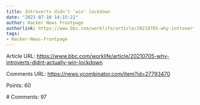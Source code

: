 ```yaml
---
title: Introverts didn't 'win' lockdown
date: "2021-07-10 14:15:22"
author: Hacker News Frontpage
authorlink: https://www.bbc.com/worklife/article/20210705-why-introverts-didnt-actually-win-lockdown
tags:
- Hacker-News-Frontpage
---
```


<p>Article URL: <a href="https://www.bbc.com/worklife/article/20210705-why-introverts-didnt-actually-win-lockdown">https://www.bbc.com/worklife/article/20210705-why-introverts-didnt-actually-win-lockdown</a></p>
<p>Comments URL: <a href="https://news.ycombinator.com/item?id=27793470">https://news.ycombinator.com/item?id=27793470</a></p>
<p>Points: 60</p>
<p># Comments: 97</p>
